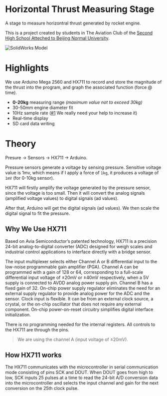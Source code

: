 # Horizontal Thrust Measuring Stage

A stage to measure horizontral thrust generated by rocket engine.

This is a project created by students in The Aviation Club of the [Second High School Atteched to Beijing Normal University](https://www.shsbnu.net/index.html).

![SolidWorks Model](https://github.com/langonginc/ForceTestStand/assets/59787082/991fc9b3-a0c8-4702-90a3-2a5feca6abd2)

# Highlights

We use Arduino Mega 2560 and HX711 to record and store the magnitude of the thrust into the program, and graph the associated function (force @ time).

- **0-20kg** measuring range _(maximum value not to exceed 30kg)_
- 30-50mm engine diameter fit
- 10Hz sample rate ([#1](https://github.com/langonginc/ForceTestStand/issues/1) We really need your help to increase it)
- Real-time display
- SD card data writing

# Theory

Presure -> Sensors -> HX711 -> Arduino.

Pressure sensors generate a voltage by sensing pressure. Sensitive voltage value is 1mv, which means if I apply a force of `1kg`, it produces a voltage of `1mV` (for 0-10kg sensor).

HX711 will firstly amplify the voltage generated by the pressure sensor, since the voltage is too small. Then it will convert the analog signals (amplified voltage values) to digital signals (ad values).

After that, Arduino will get the digital signals (ad values). We then scale the digital signal to fit the pressure.

## Why We Use HX711

Based on Avia Semiconductor’s patented technology, HX711 is a precision 24-bit analog-to-digital converter (ADC) designed for weigh scales and industrial control applications to interface directly with a bridge sensor.

The input multiplexer selects either Channel A or B differential input to the low-noise programmable gain amplifier (PGA). Channel A can be programmed with a gain of 128 or 64, corresponding to a full-scale differential input voltage of ±20mV or ±40mV respectively, when a 5V supply is connected to AVDD analog power supply pin. Channel B has a fixed gain of 32. On-chip power supply regulator eliminates the need for an external supply regulator to provide analog power for the ADC and the sensor. Clock input is flexible. It can be from an external clock source, a crystal, or the on-chip oscillator that does not require any external component. On-chip power-on-reset circuitry simplifies digital interface initialization.

There is no programming needed for the internal registers. All controls to the HX711 are through the pins.

> We are using the channel A (input voltage of ±20mV).

## How HX711 works

The HX711 communicates with the microcontroller in serial communication mode consisting of pins SCK and DOUT. When DOUT goes from high to low, SCK inputs 25 pulses at a time to read the 24-bit A/D conversion data into the microcontroller and selects the input channel and gain for the next conversion on the 25th clock pulse.
